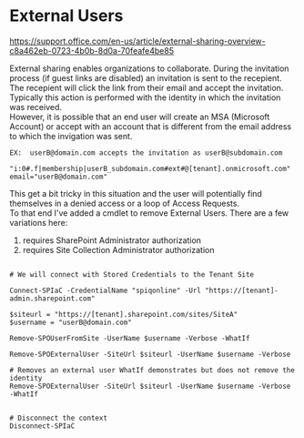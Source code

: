 ﻿# External Users

https://support.office.com/en-us/article/external-sharing-overview-c8a462eb-0723-4b0b-8d0a-70feafe4be85

External sharing enables organizations to collaborate.  During the invitation process (if guest links are disabled) an invitation is sent to the recepient.  
The recepient will click the link from their email and accept the invitation.
Typically this action is performed with the identity in which the invitation was received.  
However, it is possible that an end user will create an MSA (Microsoft Account) or accept with an account that is different from the email address to which the invigation was sent.

```
EX:  userB@domain.com accepts the invitation as userB@subdomain.com

"i:0#.f|membership|userB_subdomain.com#ext#@[tenant].onmicrosoft.com" email="userB@domain.com"

```

This get a bit tricky in this situation and the user will potentially find themselves in a denied access or a loop of Access Requests.   
To that end I've added a cmdlet to remove External Users.  There are a few variations here:
1. requires SharePoint Administrator authorization
2. requires Site Collection Administrator authorization



```posh

# We will connect with Stored Credentials to the Tenant Site

Connect-SPIaC -CredentialName "spiqonline" -Url "https://[tenant]-admin.sharepoint.com"

$siteurl = "https://[tenant].sharepoint.com/sites/SiteA"
$username = "userB@domain.com"

Remove-SPOUserFromSite -UserName $username -Verbose -WhatIf

Remove-SPOExternalUser -SiteUrl $siteurl -UserName $username -Verbose

# Removes an external user WhatIf demonstrates but does not remove the identity
Remove-SPOExternalUser -SiteUrl $siteurl -UserName $username -Verbose -WhatIf


# Disconnect the context
Disconnect-SPIaC

```
